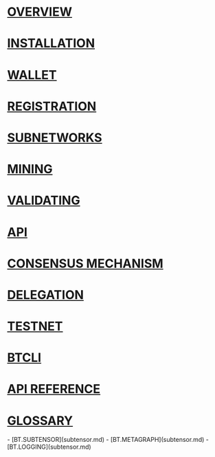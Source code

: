 
# [OVERVIEW](intro/index.md)

# [INSTALLATION](getting-started/installation.md)

# [WALLET](getting-started/wallets.md)

# [REGISTRATION](subnetworks/registration.md)

# [SUBNETWORKS](subnetworks/subnetworks.md)

# [MINING](mining/mining.md)

# [VALIDATING](validating/validating.md)

# [API](clients/clients.md)

# [CONSENSUS MECHANISM](validating/yuma-consensus.md)

# [DELEGATION](delegation/delegation.md)

# [TESTNET](reference/testnet.md)

# [BTCLI](reference/btcli.md)

# [API REFERENCE](bittensor-api/index.md)

# [GLOSSARY](glossary/glossary.md)

<Accordion title="API REFERENCE">
  - [BT.SUBTENSOR](subtensor.md)
  - [BT.METAGRAPH](subtensor.md)
  - [BT.LOGGING](subtensor.md)
</Accordion>


